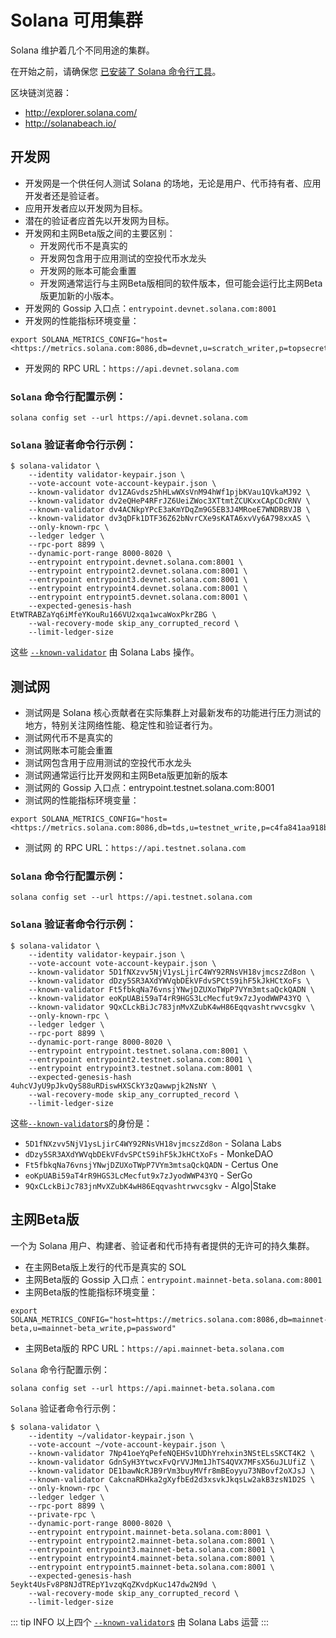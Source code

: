 # Solana 可用集群

Solana 维护着几个不同用途的集群。

在开始之前，请确保您 [已安装了 Solana 命令行工具](https://docs.solanalabs.com/cli/install)。

区块链浏览器：

- <http://explorer.solana.com/>
- <http://solanabeach.io/>

## 开发网

- 开发网是一个供任何人测试 Solana 的场地，无论是用户、代币持有者、应用开发者还是验证者。
- 应用开发者应以开发网为目标。
- 潜在的验证者应首先以开发网为目标。
- 开发网和主网Beta版之间的主要区别：
  - 开发网代币不是真实的
  - 开发网包含用于应用测试的空投代币水龙头
  - 开发网的账本可能会重置
  - 开发网通常运行与主网Beta版相同的软件版本，但可能会运行比主网Beta版更加新的小版本。
- 开发网的 Gossip 入口点：`entrypoint.devnet.solana.com:8001`
- 开发网的性能指标环境变量：

``` shell
export SOLANA_METRICS_CONFIG="host=<https://metrics.solana.com:8086,db=devnet,u=scratch_writer,p=topsecret>"
```

- 开发网的 RPC URL：`https://api.devnet.solana.com`

### `Solana` 命令行配置示例：

``` shell
solana config set --url https://api.devnet.solana.com
```

### `Solana` 验证者命令行示例：

``` shell
$ solana-validator \
    --identity validator-keypair.json \
    --vote-account vote-account-keypair.json \
    --known-validator dv1ZAGvdsz5hHLwWXsVnM94hWf1pjbKVau1QVkaMJ92 \
    --known-validator dv2eQHeP4RFrJZ6UeiZWoc3XTtmtZCUKxxCApCDcRNV \
    --known-validator dv4ACNkpYPcE3aKmYDqZm9G5EB3J4MRoeE7WNDRBVJB \
    --known-validator dv3qDFk1DTF36Z62bNvrCXe9sKATA6xvVy6A798xxAS \
    --only-known-rpc \
    --ledger ledger \
    --rpc-port 8899 \
    --dynamic-port-range 8000-8020 \
    --entrypoint entrypoint.devnet.solana.com:8001 \
    --entrypoint entrypoint2.devnet.solana.com:8001 \
    --entrypoint entrypoint3.devnet.solana.com:8001 \
    --entrypoint entrypoint4.devnet.solana.com:8001 \
    --entrypoint entrypoint5.devnet.solana.com:8001 \
    --expected-genesis-hash EtWTRABZaYq6iMfeYKouRu166VU2xqa1wcaWoxPkrZBG \
    --wal-recovery-mode skip_any_corrupted_record \
    --limit-ledger-size
```

这些 [`--known-validator`](https://docs.solanalabs.com/operations/guides/validator-start#known-validators) 由 Solana Labs 操作。

## 测试网

- 测试网是 Solana 核心贡献者在实际集群上对最新发布的功能进行压力测试的地方，特别关注网络性能、稳定性和验证者行为。
- 测试网代币不是真实的
- 测试网账本可能会重置
- 测试网包含用于应用测试的空投代币水龙头
- 测试网通常运行比开发网和主网Beta版更加新的版本
- 测试网的 Gossip 入口点：entrypoint.testnet.solana.com:8001
- 测试网的性能指标环境变量：

``` shell
export SOLANA_METRICS_CONFIG="host=<https://metrics.solana.com:8086,db=tds,u=testnet_write,p=c4fa841aa918bf8274e3e2a44d77568d9861b3ea>"
```

- 测试网 的 RPC URL：`https://api.testnet.solana.com`

### `Solana` 命令行配置示例：

``` shell
solana config set --url https://api.testnet.solana.com
```

### `Solana` 验证者命令行示例：

``` shell
$ solana-validator \
    --identity validator-keypair.json \
    --vote-account vote-account-keypair.json \
    --known-validator 5D1fNXzvv5NjV1ysLjirC4WY92RNsVH18vjmcszZd8on \
    --known-validator dDzy5SR3AXdYWVqbDEkVFdvSPCtS9ihF5kJkHCtXoFs \
    --known-validator Ft5fbkqNa76vnsjYNwjDZUXoTWpP7VYm3mtsaQckQADN \
    --known-validator eoKpUABi59aT4rR9HGS3LcMecfut9x7zJyodWWP43YQ \
    --known-validator 9QxCLckBiJc783jnMvXZubK4wH86Eqqvashtrwvcsgkv \
    --only-known-rpc \
    --ledger ledger \
    --rpc-port 8899 \
    --dynamic-port-range 8000-8020 \
    --entrypoint entrypoint.testnet.solana.com:8001 \
    --entrypoint entrypoint2.testnet.solana.com:8001 \
    --entrypoint entrypoint3.testnet.solana.com:8001 \
    --expected-genesis-hash 4uhcVJyU9pJkvQyS88uRDiswHXSCkY3zQawwpjk2NsNY \
    --wal-recovery-mode skip_any_corrupted_record \
    --limit-ledger-size
```

这些[`--known-validator`s](https://docs.solanalabs.com/operations/guides/validator-start#known-validators)的身份是：

- `5D1fNXzvv5NjV1ysLjirC4WY92RNsVH18vjmcszZd8on` - Solana Labs
- `dDzy5SR3AXdYWVqbDEkVFdvSPCtS9ihF5kJkHCtXoFs` - MonkeDAO
- `Ft5fbkqNa76vnsjYNwjDZUXoTWpP7VYm3mtsaQckQADN` - Certus One
- `eoKpUABi59aT4rR9HGS3LcMecfut9x7zJyodWWP43YQ` - SerGo
- `9QxCLckBiJc783jnMvXZubK4wH86Eqqvashtrwvcsgkv` - Algo|Stake

## 主网Beta版

一个为 Solana 用户、构建者、验证者和代币持有者提供的无许可的持久集群。

- 在主网Beta版上发行的代币是真实的 SOL
- 主网Beta版的 Gossip 入口点：`entrypoint.mainnet-beta.solana.com:8001`
- 主网Beta版的性能指标环境变量：

```shell
export SOLANA_METRICS_CONFIG="host=https://metrics.solana.com:8086,db=mainnet-beta,u=mainnet-beta_write,p=password"
```

- 主网Beta版的 RPC URL：`https://api.mainnet-beta.solana.com`

`Solana` 命令行配置示例：

```shell
solana config set --url https://api.mainnet-beta.solana.com
```

`Solana` 验证者命令行示例：

``` shell
$ solana-validator \
    --identity ~/validator-keypair.json \
    --vote-account ~/vote-account-keypair.json \
    --known-validator 7Np41oeYqPefeNQEHSv1UDhYrehxin3NStELsSKCT4K2 \
    --known-validator GdnSyH3YtwcxFvQrVVJMm1JhTS4QVX7MFsX56uJLUfiZ \
    --known-validator DE1bawNcRJB9rVm3buyMVfr8mBEoyyu73NBovf2oXJsJ \
    --known-validator CakcnaRDHka2gXyfbEd2d3xsvkJkqsLw2akB3zsN1D2S \
    --only-known-rpc \
    --ledger ledger \
    --rpc-port 8899 \
    --private-rpc \
    --dynamic-port-range 8000-8020 \
    --entrypoint entrypoint.mainnet-beta.solana.com:8001 \
    --entrypoint entrypoint2.mainnet-beta.solana.com:8001 \
    --entrypoint entrypoint3.mainnet-beta.solana.com:8001 \
    --entrypoint entrypoint4.mainnet-beta.solana.com:8001 \
    --entrypoint entrypoint5.mainnet-beta.solana.com:8001 \
    --expected-genesis-hash 5eykt4UsFv8P8NJdTREpY1vzqKqZKvdpKuc147dw2N9d \
    --wal-recovery-mode skip_any_corrupted_record \
    --limit-ledger-size
```

::: tip INFO
以上四个 [`--known-validator`s](https://docs.solanalabs.com/operations/guides/validator-start#known-validators) 由 Solana Labs 运营
:::


